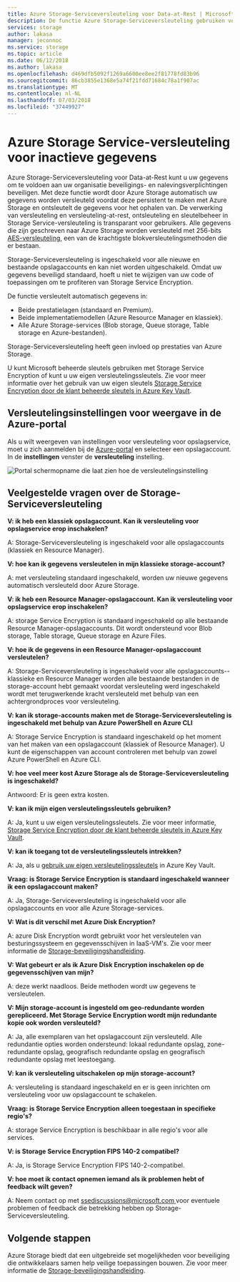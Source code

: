 ```yaml
---
title: Azure Storage-Serviceversleuteling voor Data-at-Rest | Microsoft Docs
description: De functie Azure Storage-Serviceversleuteling gebruiken voor het versleutelen van Azure Blob-opslag aan de servicezijde bij het opslaan van de gegevens en bij het ophalen van de gegevens ontsleutelen.
services: storage
author: lakasa
manager: jeconnoc
ms.service: storage
ms.topic: article
ms.date: 06/12/2018
ms.author: lakasa
ms.openlocfilehash: d469dfb5092f1269a6600ee8ee2f81778fd83b96
ms.sourcegitcommit: 86cb3855e1368e5a74f21fdd71684c78a1f907ac
ms.translationtype: MT
ms.contentlocale: nl-NL
ms.lasthandoff: 07/03/2018
ms.locfileid: "37449927"
---
```

# <a name="azure-storage-service-encryption-for-data-at-rest"></a>Azure Storage Service-versleuteling voor inactieve gegevens

Azure Storage-Serviceversleuteling voor Data-at-Rest kunt u uw gegevens om te voldoen aan uw organisatie beveiligings- en nalevingsverplichtingen beveiligen. Met deze functie wordt door Azure Storage automatisch uw gegevens worden versleuteld voordat deze persistent te maken met Azure Storage en ontsleutelt de gegevens voor het ophalen van. De verwerking van versleuteling en versleuteling-at-rest, ontsleuteling en sleutelbeheer in Storage Service-versleuteling is transparant voor gebruikers. Alle gegevens die zijn geschreven naar Azure Storage worden versleuteld met 256-bits [AES-versleuteling](https://en.wikipedia.org/wiki/Advanced_Encryption_Standard), een van de krachtigste blokversleutelingsmethoden die er bestaan.

Storage-Serviceversleuteling is ingeschakeld voor alle nieuwe en bestaande opslagaccounts en kan niet worden uitgeschakeld. Omdat uw gegevens beveiligd standaard, hoeft u niet te wijzigen van uw code of toepassingen om te profiteren van Storage Service Encryption.

De functie versleutelt automatisch gegevens in:

- Beide prestatielagen (standaard en Premium).
- Beide implementatiemodellen (Azure Resource Manager en klassiek).
- Alle Azure Storage-services (Blob storage, Queue storage, Table storage en Azure-bestanden). 

Storage-Serviceversleuteling heeft geen invloed op prestaties van Azure Storage.

U kunt Microsoft beheerde sleutels gebruiken met Storage Service Encryption of kunt u uw eigen versleutelingssleutels. Zie voor meer informatie over het gebruik van uw eigen sleutels [Storage Service Encryption door de klant beheerde sleutels in Azure Key Vault](storage-service-encryption-customer-managed-keys.md).

## <a name="view-encryption-settings-in-the-azure-portal"></a>Versleutelingsinstellingen voor weergave in de Azure-portal

Als u wilt weergeven van instellingen voor versleuteling voor opslagservice, moet u zich aanmelden bij de [Azure-portal](https://portal.azure.com) en selecteer een opslagaccount. In de **instellingen** venster de **versleuteling** instelling.

![Portal schermopname die laat zien hoe de versleutelingsinstelling](./media/storage-service-encryption/image1.png)

## <a name="faq-for-storage-service-encryption"></a>Veelgestelde vragen over de Storage-Serviceversleuteling

**V: ik heb een klassiek opslagaccount. Kan ik versleuteling voor opslagservice erop inschakelen?**

A: Storage-Serviceversleuteling is ingeschakeld voor alle opslagaccounts (klassiek en Resource Manager).

**V: hoe kan ik gegevens versleutelen in mijn klassieke storage-account?**

A: met versleuteling standaard ingeschakeld, worden uw nieuwe gegevens automatisch versleuteld door Azure Storage. 

**V: ik heb een Resource Manager-opslagaccount. Kan ik versleuteling voor opslagservice erop inschakelen?**

A: storage Service Encryption is standaard ingeschakeld op alle bestaande Resource Manager-opslagaccounts. Dit wordt ondersteund voor Blob storage, Table storage, Queue storage en Azure Files. 

**V: hoe ik de gegevens in een Resource Manager-opslagaccount versleutelen?**

A: Storage-Serviceversleuteling is ingeschakeld voor alle opslagaccounts--klassieke en Resource Manager worden alle bestaande bestanden in de storage-account hebt gemaakt voordat versleuteling werd ingeschakeld wordt met terugwerkende kracht versleuteld met behulp van een achtergrondproces voor versleuteling.

**V: kan ik storage-accounts maken met de Storage-Serviceversleuteling is ingeschakeld met behulp van Azure PowerShell en Azure CLI**

A: Storage Service Encryption is standaard ingeschakeld op het moment van het maken van een opslagaccount (klassiek of Resource Manager). U kunt de eigenschappen van account controleren met behulp van zowel Azure PowerShell en Azure CLI.

**V: hoe veel meer kost Azure Storage als de Storage-Serviceversleuteling is ingeschakeld?**

Antwoord: Er is geen extra kosten.

**V: kan ik mijn eigen versleutelingssleutels gebruiken?**

A: Ja, kunt u uw eigen versleutelingssleutels. Zie voor meer informatie, [Storage Service Encryption door de klant beheerde sleutels in Azure Key Vault](storage-service-encryption-customer-managed-keys.md).

**V: kan ik toegang tot de versleutelingssleutels intrekken?**

A: Ja, als u [gebruik uw eigen versleutelingssleutels](storage-service-encryption-customer-managed-keys.md) in Azure Key Vault.

**Vraag: is Storage Service Encryption is standaard ingeschakeld wanneer ik een opslagaccount maken?**

A: Ja, Storage-Serviceversleuteling is ingeschakeld voor alle opslagaccounts en voor alle Azure Storage-services.

**V: Wat is dit verschil met Azure Disk Encryption?**

A: azure Disk Encryption wordt gebruikt voor het versleutelen van besturingssysteem en gegevensschijven in IaaS-VM's. Zie voor meer informatie de [Storage-beveiligingshandleiding](../storage-security-guide.md).

**V: Wat gebeurt er als ik Azure Disk Encryption inschakelen op de gegevensschijven van mijn?**

A: deze werkt naadloos. Beide methoden wordt uw gegevens te versleutelen.

**V: Mijn storage-account is ingesteld om geo-redundante worden gerepliceerd. Met Storage Service Encryption wordt mijn redundante kopie ook worden versleuteld?**

A: Ja, alle exemplaren van het opslagaccount zijn versleuteld. Alle redundantie opties worden ondersteund: lokaal redundante opslag, zone-redundante opslag, geografisch redundante opslag en geografisch redundante opslag met leestoegang.

**V: kan ik versleuteling uitschakelen op mijn storage-account?**

A: versleuteling is standaard ingeschakeld en er is geen inrichten om versleuteling voor uw opslagaccount te schakelen. 

**Vraag: is Storage Service Encryption alleen toegestaan in specifieke regio's?**

A: storage Service Encryption is beschikbaar in alle regio's voor alle services.

**V: is Storage Service Encryption FIPS 140-2 compatibel?**

A: Ja, is Storage Service Encryption FIPS 140-2-compatibel.

**V: hoe moet ik contact opnemen iemand als ik problemen hebt of feedback wilt geven?**

A: Neem contact op met [ ssediscussions@microsoft.com ](mailto:ssediscussions@microsoft.com) voor eventuele problemen of feedback die betrekking hebben op Storage-Serviceversleuteling.

## <a name="next-steps"></a>Volgende stappen
Azure Storage biedt dat een uitgebreide set mogelijkheden voor beveiliging die ontwikkelaars samen help veilige toepassingen bouwen. Zie voor meer informatie de [Storage-beveiligingshandleiding](../storage-security-guide.md).
